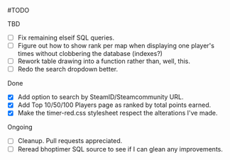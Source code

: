 #TODO


TBD
* [ ] Fix remaining elseif SQL queries.
* [ ] Figure out how to show rank per map when displaying one player's times without clobbering the database (indexes?)
* [ ] Rework table drawing into a function rather than, well, this.
* [ ] Redo the search dropdown better.

Done
* [x] Add option to search by SteamID/Steamcommunity URL.
* [x] Add Top 10/50/100 Players page as ranked by total points earned.
* [X] Make the timer-red.css stylesheet respect the alterations I've made.

Ongoing

* [ ] Cleanup. Pull requests appreciated.
* [ ] Reread bhoptimer SQL source to see if I can glean any improvements.